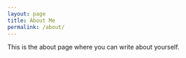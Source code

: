 ```yaml
---
layout: page
title: About Me
permalink: /about/
---
```


This is the about page where you can write about yourself.

